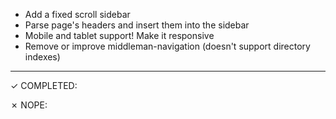 - Add a fixed scroll sidebar
- Parse page's headers and insert them into the sidebar
- Mobile and tablet support! Make it responsive
- Remove or improve middleman-navigation (doesn't support directory indexes)

-------------------------------------------------------------------------------

✓ COMPLETED:

✗ NOPE:
